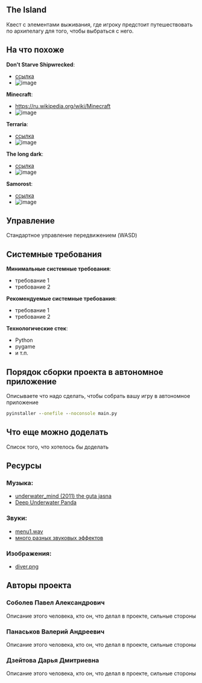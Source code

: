 

## The Island

Квест с элементами выживания, где игроку предстоит путешествовать по архипелагу для того, чтобы выбраться с него.

## На что похоже

**Don't Starve Shipwrecked**:
- [ссылка](https://dont-starve.fandom.com/ru/wiki/Don%27t_Starve:_Shipwrecked)
- ![image](https://user-images.githubusercontent.com/72749159/146246695-962784d9-9414-45f1-b1b6-85f88553464b.png)

**Minecraft**:
- https://ru.wikipedia.org/wiki/Minecraft
- ![image](https://user-images.githubusercontent.com/72749159/146246718-1c5bd8cf-1d64-407e-acb8-fe4b82ec45d6.png)

**Terraria**:
- [ссылка](https://ru.wikipedia.org/wiki/Terraria)
- ![image](https://user-images.githubusercontent.com/72749159/146246743-b91d9bc3-d47e-4366-9343-3eeb9fb4ef8d.png)

**The long dark**:
- [ссылка](https://ru.wikipedia.org/wiki/The_Long_Dark)
- ![image](https://user-images.githubusercontent.com/72749159/146246762-f76c6e6a-9949-4470-95d1-26d24df88b49.png)

**Samorost**:
- [ссылка](https://ru.wikipedia.org/wiki/Samorost)
- ![image](https://user-images.githubusercontent.com/72749159/146246782-c98dd77b-8f74-4f4b-b313-9047857ff805.png)

## Управление

Стандартное управление передвижением (WASD)

## Системные требования

**Минимальные системные требования**:
- требование 1
- требование 2

**Рекомендуемые системные требования**:
- требование 1
- требование 2


**Технологические стек**:
- Python
- pygame
- и т.п.

## Порядок сборки проекта в автономное приложение

Описываете что надо сделать, чтобы собрать вашу игру в автономное приложение  

```cmd
pyinstaller --onefile --noconsole main.py
```

## Что еще можно доделать

Список того, что хотелось бы доделать

## Ресурсы

### Музыка:

- [underwater_mind (2011) the guta jasna](https://www.jamendo.com/track/854045/underwater_mind)
- [Deep Underwater Panda](https://www.jamendo.com/album/187523/deep-underwater)

### Звуки:
- [menu1.wav](https://zvukogram.com/index.php?r=site/download&id=4605&type=wav)
- [много разных звуковых эффектов](https://zvukogram.com/category/zvuki-vyibora-knopki-v-menyu/)

### Изображения:
- [diver.png](https://cdn4.vectorstock.com/i/1000x1000/94/83/diver-boy-swimming-sprite-vector-3509483.jpg)

## Авторы проекта

### Соболев Павел Александрович
Описание этого человека, кто он, что делал в проекте, сильные стороны

### Панаськов Валерий Андреевич
Описание этого человека, кто он, что делал в проекте, сильные стороны

### Дзейтова Дарья Дмитриевна
Описание этого человека, кто он, что делал в проекте, сильные стороны
